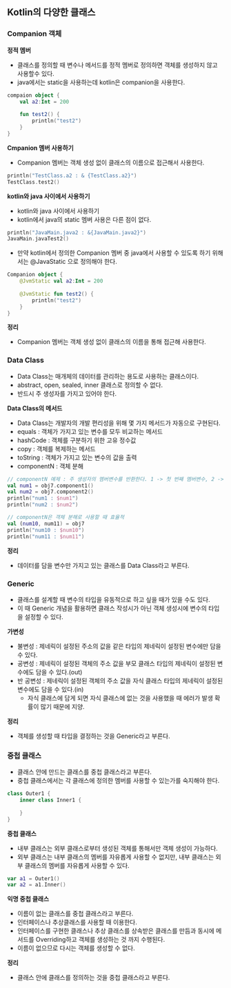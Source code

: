 ## Kotlin의 다양한 클래스

### Companion 객체

**정적 멤버**
- 클래스를 정의할 때 변수나 메서드를 정적 멤버로 정의하면 객체를 생성하지 않고 사용할수 있다.
- java에서는 static을 사용하는데 kotlin은 companion을 사용한다.

```kotlin
compaion object {
    val a2:Int = 200
    
    fun test2() {
        println("test2")
    }
}
```

**Cmpanion 멤버 사용하기**
- Companion 멤버는 객체 생성 없이 클래스의 이름으로 접근해서 사용한다.
```kotlin
println("TestClass.a2 : & {TestClass.a2}")
TestClass.test2()
```

**kotlin와 java 사이에서 사용하기**
- kotlin와 java 사이에서 사용하기
- kotlin에서 java의 static 멤버 사용은 다른 점이 없다.
```kotlin
println("JavaMain.java2 : &{JavaMain.java2}")
JavaMain.javaTest2()
```
- 만약 kotlin에서 정의한 Companion 멤버 중 java에서 사용할 수 있도록 하기 위해서는 @JavaStatic 으로 정의해야 한다.
```kotlin
Companion object {
    @JvmStatic val a2:Int = 200
    
    @JvmStatic fun test2() {
        println("test2")
    }
}
```

**정리**
- Companion 멤버는 객체 생성 없이 클래스의 이름을 통해 접근해 사용한다.

### Data Class
- Data Class는 매개체의 데이터를 관리하는 용도로 사용하는 클래스이다.
- abstract, open, sealed, inner 클래스로 정의할 수 없다.
- 반드시 주 생성자를 가지고 있어야 한다.

**Data Class의 메서드**
- Data Class는 개발자의 개발 편리성을 위해 몇 가지 메서드가 자동으로 구현된다.
- equals : 객체가 가지고 있는 변수를 모두 비교하는 메서드
- hashCode : 객체를 구분하기 위한 고유 정수값
- copy : 객체를 복제하는 메서드
- toString : 객체가 가지고 있는 변수의 값을 출력
- componentN : 객체 분해
```kotlin
// componentN 예제 : 주 생성자의 멤버변수를 반환한다. 1 -> 첫 번째 멤버변수, 2 -> 두 번쨰 멤버변수
val num1 = obj7.component1()
val num2 = obj7.component2()
println("num1 : $num1")
println("num2 : $num2")

// componentN은 객체 분해로 사용할 때 효율적
val (num10, num11) = obj7
println("num10 : $num10")
println("num11 : $num11")
```

**정리**
- 데이터를 담을 변수만 가지고 있는 클래스를 Data Class라고 부른다.

### Generic
- 클래스를 설계할 때 변수의 타입을 유동적으로 하고 싶을 때가 있을 수도 있다.
- 이 때 Generic 개념을 활용하면 클래스 작성시가 아닌 객체 생성시에 변수의 타입을 설정할 수 있다.

**가변성**
- 불변성 : 제네릭이 설정된 주소의 값을 같은 타입의 제네릭이 설정된 변수에만 담을 수 있다.
- 공변성 : 제네릭이 설정된 객체의 주소 값을 부모 클래스 타입의 제네릭이 설정된 변수에도 담을 수 있다.(out)
- 반 공변성 : 제네릭이 설정된 객체의 주소 값을 자식 클래스 타입의 제네릭이 설정된 변수에도 담을 수 있다.(in)
    - 자식 클래스에 담게 되면 자식 클래스에 없는 것을 사용했을 때 에러가 발생 확률이 많기 때문에 지양.

**정리**
- 객체를 생성할 때 타입을 결정하는 것을 Generic라고 부른다.

### 중첩 클래스
- 클래스 안에 만드는 클래스를 중첩 클래스라고 부른다.
- 중첩 클래스에서는 각 클래스에 정의한 멤버를 사용할 수 있는가를 숙지해야 한다.
```kotlin
class Outer1 {
    inner class Inner1 {
        
    }
}
```

**중첩 클래스**
- 내부 클래스는 외부 클래스로부터 생성된 객체를 통해서만 객체 생성이 가능하다.
- 외부 클래스는 내부 클래스의 멤버를 자유롭게 사용할 수 없지만, 내부 클래스는 외부 클래스의 멤버를 자유롭게 사용할 수 있다.
```kotlin
var a1 = Outer1()
var a2 = a1.Inner()
```

**익명 중첩 클래스**
- 이름이 없는 클래스를 중첩 클래스라고 부른다.
- 인터페이스나 추상클래스를 사용할 때 이용한다.
- 인터페이스를 구현한 클래스나 추상 클래스를 상속받은 클래스를 만듬과 동시에 메서드를 Overriding하고 객체를
  생성하는 것 까지 수행된다.
- 이름이 없으므로 다시는 객체를 생성할 수 없다.

**정리**
- 클래스 안에 클래스를 정의하는 것을 중첩 클래스라고 부른다.


